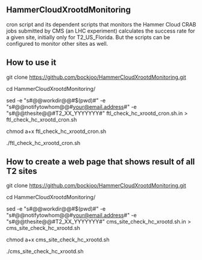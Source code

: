 ## HammerCloudXrootdMonitoring
cron script and its dependent scripts that monitors the Hammer Cloud CRAB jobs submitted by CMS (an LHC experiment)
calculates the success rate for a given site, initially only for T2_US_Florida. But the scripts can be configured to monitor
other sites as well.

## How to use it
 git clone https://github.com/bockjoo/HammerCloudXrootdMonitoring.git
 
 cd HammerCloudXrootdMonitoring/
 
 sed -e "s#@@workdir@@#$(pwd)#" -e "s#@@notifytowhom@@#your@email.address#" -e "s#@@thesite@@#T2_XX_YYYYYYY#" ftl_check_hc_xrootd_cron.sh.in > ftl_check_hc_xrootd_cron.sh
 
 chmod a+x ftl_check_hc_xrootd_cron.sh
 
 ./ftl_check_hc_xrootd_cron.sh

## How to create a web page that shows result of all T2 sites
 git clone https://github.com/bockjoo/HammerCloudXrootdMonitoring.git

 cd HammerCloudXrootdMonitoring/

 sed -e "s#@@workdir@@#$(pwd)#" -e "s#@@notifytowhom@@#your@email.address#" -e "s#@@thesite@@#T2_XX_YYYYYYY#" cms_site_check_hc_xrootd.sh.in > cms_site_check_hc_xrootd.sh

 chmod a+x cms_site_check_hc_xrootd.sh

./cms_site_check_hc_xrootd.sh

